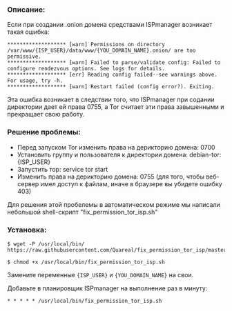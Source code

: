 ### Описание:
Если при создании .onion домена средствами ISPmanager возникает такая ошибка:
```
******************* [warn] Permissions on directory /var/www/{ISP_USER}/data/www/{YOU_DOMAIN_NAME}.onion/ are too permissive.
******************* [warn] Failed to parse/validate config: Failed to configure rendezvous options. See logs for details.
******************* [err] Reading config failed--see warnings above. For usage, try -h.
******************* [warn] Restart failed (config error?). Exiting.
```
Эта ошибка возникает в следствии того, что ISPmanager при содании директории дает ей права 0755, а Tor считает эти права завышенными и прекращает свою работу.

### Решение проблемы:
- Перед запуском Tor изменить права на дерикторию домена: 0700
- Установить группу и пользователя к директории домена: debian-tor:{ISP_USER}
- Запустить тор: service tor start
- Изменить права на дерикторию домена: 0755 (для того, чтобы веб-сервер имел доступ к файлам, иначе в браузере вы убидете ошибку 403)

Для решения этой пробелемы в автоматическом режиме мы написали небольшой shell-скрипт "fix_permission_tor_isp.sh"

### Установка:
```
$ wget -P /usr/local/bin/ https://raw.githubusercontent.com/Quareal/fix_permission_tor_isp/master/fix_permission_tor_isp.sh
```
```
$ chmod +x /usr/local/bin/fix_permission_tor_isp.sh
```

Замените переменные `{ISP_USER}` и `{YOU_DOMAIN_NAME}` на свои.

Добавьте в планировщик ISPmanager на выполнение раз в минуту:
```
* * * * * /usr/local/bin/fix_permission_tor_isp.sh
```

